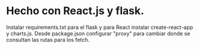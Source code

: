 # Hecho con React.js y flask.

Instalar requirements.txt para el flask y para React instalar create-react-app y charts.js. Desde package.json configurar "proxy" para cambiar donde se consultan las rutas para los fetch.
